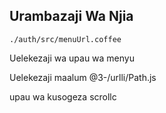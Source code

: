 ## Urambazaji Wa Njia

`./auth/src/menuUrl.coffee`

Uelekezaji wa upau wa menyu

Uelekezaji maalum
@3-/urlli/Path.js

upau wa kusogeza
scrollc